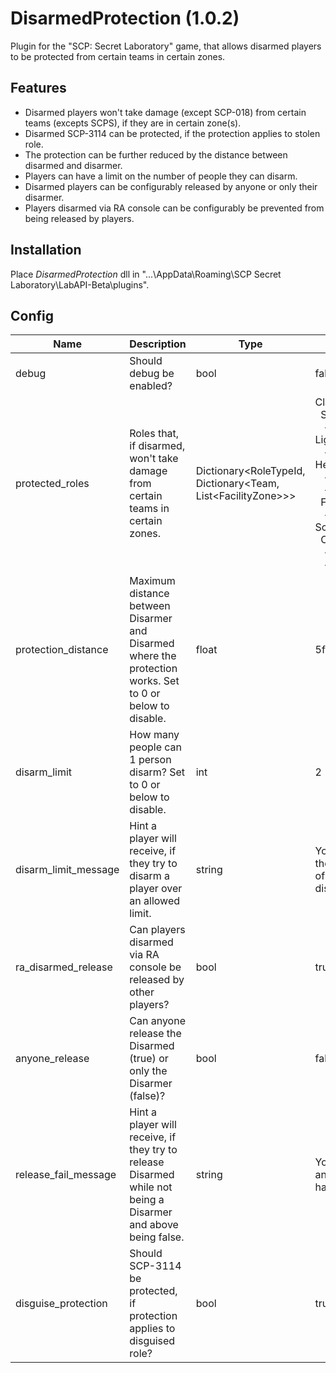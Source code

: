 # DisarmedProtection (1.0.2)
Plugin for the "SCP: Secret Laboratory" game, that allows disarmed players to be protected from certain teams in certain zones.

## Features
- Disarmed players won't take damage (except SCP-018) from certain teams (excepts SCPS), if they are in certain zone(s).
- Disarmed SCP-3114 can be protected, if the protection applies to stolen role.
- The protection can be further reduced by the distance between disarmed and disarmer.
- Players can have a limit on the number of people they can disarm.
- Disarmed players can be configurably released by anyone or only their disarmer.
- Players disarmed via RA console can be configurably be prevented from being released by players.

## Installation
Place *DisarmedProtection* dll in "...\AppData\Roaming\SCP Secret Laboratory\LabAPI-Beta\plugins".

## Config
|Name|Description|Type|Default value|
|---|---|---|---|
|debug|Should debug be enabled?|bool|false|
|protected_roles|Roles that, if disarmed, won't take damage from certain teams in certain zones.|Dictionary<RoleTypeId, Dictionary<Team, List\<FacilityZone>>>|ClassD:<br/>&nbsp;&nbsp;Scientists:<br/>&nbsp;&nbsp;&nbsp;- LightContainment<br/>&nbsp;&nbsp;&nbsp;- HeavyContainment<br/>&nbsp;&nbsp;&nbsp;- Entrance<br/>&nbsp;&nbsp;&nbsp;- Surface<br/>&nbsp;&nbsp;FoundationForces:<br/>&nbsp;&nbsp;&nbsp;- Entrance<br/>Scientists:<br/>&nbsp;&nbsp;ChaosInsurgency:<br/>&nbsp;&nbsp;&nbsp;- Entrance<br/>&nbsp;&nbsp;&nbsp;- Surface|
|protection_distance|Maximum distance between Disarmer and Disarmed where the protection works. Set to 0 or below to disable.|float|5f|
|disarm_limit|How many people can 1 person disarm? Set to 0 or below to disable.|int|2|
|disarm_limit_message|Hint a player will receive, if they try to disarm a player over an allowed limit.|string|You have reached the maximum limit of players you can disarm.|
|ra_disarmed_release|Can players disarmed via RA console be released by other players?|bool|true|
|anyone_release|Can anyone release the Disarmed (true) or only the Disarmer (false)?|bool|false|
|release_fail_message|Hint a player will receive, if they try to release Disarmed while not being a Disarmer and above being false.|string|You can't release any player you haven't disarmed.|
|disguise_protection|Should SCP-3114 be protected, if protection applies to disguised role?|bool|true|
